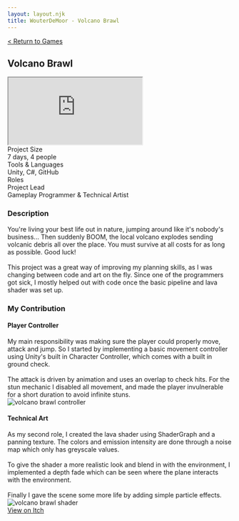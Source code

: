 ```yaml
---
layout: layout.njk
title: WouterDeMoor - Volcano Brawl
---
```


<article class="project-page container">
<div class="project-page-head">
    <a href="/games">< Return to Games</a>
    <h2 class="project-title">Volcano Brawl</h2>
</div>
<div class="project-intro">
    <iframe class="project-video"
    title="Volcano Brawl - Gameplay Preview"
    src="https://www.youtube.com/embed/LcnrfVJlv8Y"
    allow="accelerometer; autoplay; clipboard-write; encrypted-media; gyroscope; picture-in-picture" allowfullscreen>
    </iframe>
    <div class="project-data">
        <div>
            <div class="data-title">Project Size</div>
            <div class="data-text">7 days, 4 people</div>
        </div>
        <div>
            <div class="data-title">Tools &amp; Languages</div>
            <div class="data-text">Unity, C#, GitHub</div>
        </div>
        <div>
            <div class="data-title">Roles</div>
            <div class="data-text">
            Project Lead </br>
            Gameplay Programmer &amp; Technical Artist
            </div>
        </div>
    </div>
</div>

<section class="project-section">
    <h3>Description</h3>
    <div class="project-description">
        You're living your best life out in nature, jumping around like it's nobody's business... Then suddenly BOOM, the local volcano explodes sending volcanic debris all over the place. You must survive at all costs for as long as possible. Good luck! </br>
        </br>
        This project was a great way of improving my planning skills, as I was changing between code and art on the fly. Since one of the programmers got sick, I mostly helped out with code once the basic pipeline and lava shader was set up.
    </div>
</section>

<section class="project-section">
    <h3>My Contribution</h3>
    <div class="project-task-100">
        <h4>Player Controller</h4>
        <div class="task-container">
            <div>
            My main responsibility was making sure the player could properly move, attack and jump. So I started by implementing a basic movement controller using Unity's built in Character Controller, which comes with a built in ground check.</br>
            </br>
            The attack is driven by animation and uses an overlap to check hits. For the stun mechanic I disabled all movement, and made the player invulnerable for a short duration to avoid infinite stuns.
            </div>
            <img src="/img/volcano_controller.png" alt="volcano brawl controller" loading="lazy"/>
        </div>
    </div>
    <div class="project-task-100">
        <h4>Technical Art</h4>
        <div class="task-container">
            <div>
            As my second role, I created the lava shader using ShaderGraph and a panning texture. The colors and emission intensity are done through a noise map which only has greyscale values.</br>
            </br>
            To give the shader a more realistic look and blend in with the environment, I implemented a depth fade which can be seen where the plane interacts with the environment.
            </br></br>
            Finally I gave the scene some more life by adding simple particle effects.
            </div>
            <img src="/gif/volcano_shader.gif" alt="volcano brawl shader" loading="lazy"/>
        </div>
    </div>
</section>

<div class="button-div">
    <a class="link-button" href="https://gwalraet.itch.io/volcano-brawl" target="_blank" rel="noopener noreferrer">View on Itch</a>
</div>
</article>